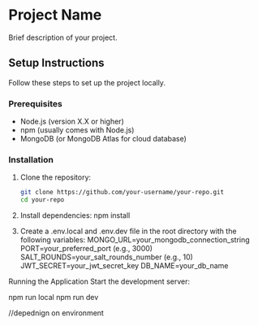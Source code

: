 # Project Name

Brief description of your project.

## Setup Instructions

Follow these steps to set up the project locally.

### Prerequisites
- Node.js (version X.X or higher)
- npm (usually comes with Node.js)
- MongoDB (or MongoDB Atlas for cloud database)

### Installation

1. Clone the repository:
   ```bash
   git clone https://github.com/your-username/your-repo.git
   cd your-repo
2. Install dependencies:
  npm install

3. Create a .env.local and .env.dev file in the root directory with the following variables:
  MONGO_URL=your_mongodb_connection_string
  PORT=your_preferred_port (e.g., 3000)
  SALT_ROUNDS=your_salt_rounds_number (e.g., 10)
  JWT_SECRET=your_jwt_secret_key
  DB_NAME=your_db_name

Running the Application
Start the development server:

npm run local 
npm run dev

//depednign on environment
